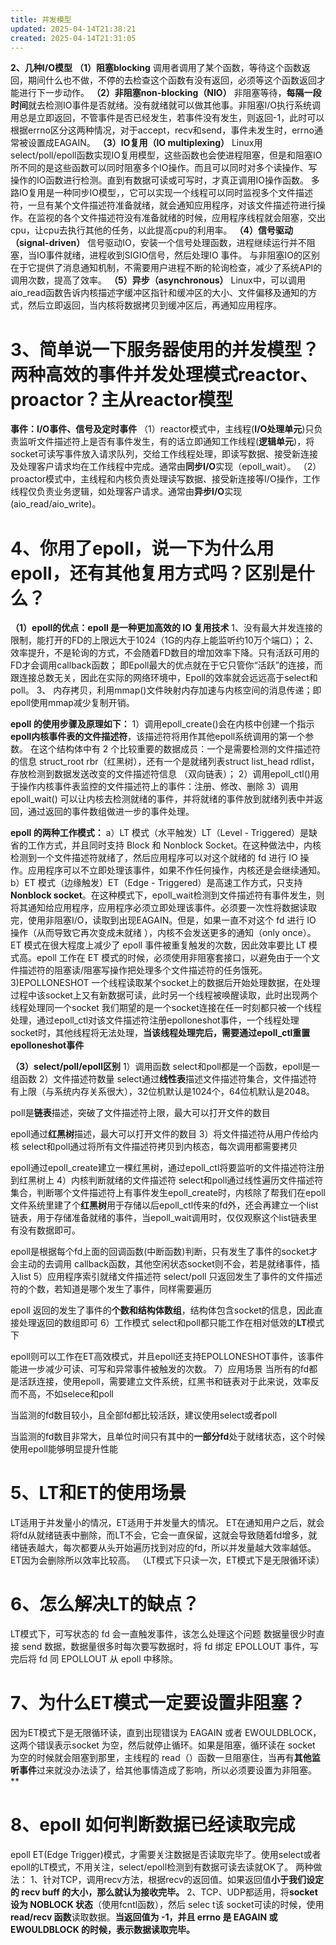 ```yaml
---
title: 并发模型
updated: 2025-04-14T21:38:21
created: 2025-04-14T21:31:05
---
```


**2、几种I/O模型**
**（1）阻塞blocking**
调用者调用了某个函数，等待这个函数返回，期间什么也不做，不停的去检查这个函数有没有返回，必须等这个函数返回才能进行下一步动作。
**（2）非阻塞non-blocking（NIO）**
非阻塞等待，**每隔一段时间**就去检测IO事件是否就绪。没有就绪就可以做其他事。非阻塞I/O执行系统调用总是立即返回，不管事件是否已经发生，若事件没有发生，则返回-1，此时可以根据errno区分这两种情况，对于accept，recv和send，事件未发生时，errno通常被设置成EAGAIN。
**（3）IO复用（IO multiplexing）**
Linux用select/poll/epoll函数实现IO复用模型，这些函数也会使进程阻塞，但是和阻塞IO所不同的是这些函数可以同时阻塞多个IO操作。而且可以同时对多个读操作、写操作的IO函数进行检测。直到有数据可读或可写时，才真正调用IO操作函数。
多路IO复用是一种同步IO模型，，它可以实现一个线程可以同时监视多个文件描述符，一旦有某个文件描述符准备就绪，就会通知应用程序，对该文件描述符进行操作。在监视的各个文件描述符没有准备就绪的时候，应用程序线程就会阻塞，交出cpu，让cpu去执行其他的任务，以此提高cpu的利用率。
**（4）信号驱动（signal-driven）**
信号驱动IO，安装一个信号处理函数，进程继续运行并不阻塞，当IO事件就绪，进程收到SIGIO信号，然后处理IO 事件。
与非阻塞IO的区别在于它提供了消息通知机制，不需要用户进程不断的轮询检查，减少了系统API的调用次数，提高了效率。
**（5）异步（asynchronous）**
Linux中，可以调用aio_read函数告诉内核描述字缓冲区指针和缓冲区的大小、文件偏移及通知的方式，然后立即返回，当内核将数据拷贝到缓冲区后，再通知应用程序。

# 3、简单说一下服务器使用的并发模型？两种高效的事件并发处理模式reactor、proactor？主从reactor模型
**事件：I/O事件、信号及定时事件**
（1）reactor模式中，主线程(**I/O处理单元**)只负责监听文件描述符上是否有事件发生，有的话立即通知工作线程(**逻辑单元**)，将socket可读写事件放入请求队列，交给工作线程处理，即读写数据、接受新连接及处理客户请求均在工作线程中完成。通常由**同步I/O**实现（epoll_wait）。
（2）proactor模式中，主线程和内核负责处理读写数据、接受新连接等I/O操作，工作线程仅负责业务逻辑，如处理客户请求。通常由**异步I/O**实现(aio_read/aio_write)。

# 4、你用了epoll，说一下为什么用epoll，还有其他复用方式吗？区别是什么？
**（1）epoll的优点：epoll 是一种更加高效的 IO 复用技术**
1、没有最大并发连接的限制，能打开的FD的上限远大于1024（1G的内存上能监听约10万个端口）；
2、效率提升，不是轮询的方式，不会随着FD数目的增加效率下降。只有活跃可用的FD才会调用callback函数；
即Epoll最大的优点就在于它只管你“活跃”的连接，而跟连接总数无关，因此在实际的网络环境中，Epoll的效率就会远远高于select和poll。
3、 内存拷贝，利用mmap()文件映射内存加速与内核空间的消息传递；即epoll使用mmap减少复制开销。

**epoll 的使用步骤及原理如下：**
1）调用epoll_create()会在内核中创建一个指示**epoll内核事件表的文件描述符**，该描述符将用作其他epoll系统调用的第一个参数。
在这个结构体中有 2 个比较重要的数据成员：一个是需要检测的文件描述符的信息 struct_root rbr（红黑树），还有一个是就绪列表struct list_head rdlist，存放检测到数据发送改变的文件描述符信息 （双向链表）；
2）调用epoll_ctl()用于操作内核事件表监控的文件描述符上的事件：注册、修改、删除
3）调用epoll_wait() 可以让内核去检测就绪的事件，并将就绪的事件放到就绪列表中并返回，通过返回的事件数组做进一步的事件处理。

**epoll 的两种工作模式：**
a）LT 模式（水平触发）LT（Level - Triggered）是缺省的工作方式，并且同时支持 Block 和 Nonblock Socket。在这种做法中，内核检测到一个文件描述符就绪了，然后应用程序可以对这个就绪的 fd 进行 IO 操作。应用程序可以不立即处理该事件，如果不作任何操作，内核还是会继续通知。
b）ET 模式（边缘触发）ET（Edge - Triggered）是高速工作方式，只支持**Nonblock socket**。在这种模式下，epoll_wait检测到文件描述符有事件发生，则将其通知给应用程序，应用程序必须立即处理该事件。必须要一次性将数据读取完，使用非阻塞I/O，读取到出现EAGAIN。但是，如果一直不对这个 fd 进行 IO 操作（从而导致它再次变成未就绪 ），内核不会发送更多的通知（only once）。
ET 模式在很大程度上减少了 epoll 事件被重复触发的次数，因此效率要比 LT 模式高。epoll 工作在 ET 模式的时候，必须使用非阻塞套接口，以避免由于一个文件描述符的阻塞读/阻塞写操作把处理多个文件描述符的任务饿死。
3)EPOLLONESHOT
一个线程读取某个socket上的数据后开始处理数据，在处理过程中该socket上又有新数据可读，此时另一个线程被唤醒读取，此时出现两个线程处理同一个socket
我们期望的是一个socket连接在任一时刻都只被一个线程处理，通过epoll_ctl对该文件描述符注册epolloneshot事件，一个线程处理socket时，其他线程将无法处理，**当该线程处理完后，需要通过epoll_ctl重置epolloneshot事件**

**（3）select/poll/epoll区别**
1）调用函数
select和poll都是一个函数，epoll是一组函数
2）文件描述符数量
select通过**线性表**描述文件描述符集合，文件描述符有上限（与系统内存关系很大），32位机默认是1024个，64位机默认是2048。

poll是**链表**描述，突破了文件描述符上限，最大可以打开文件的数目

epoll通过**红黑树**描述，最大可以打开文件的数目
3）将文件描述符从用户传给内核
select和poll通过将所有文件描述符拷贝到内核态，每次调用都需要拷贝

epoll通过epoll_create建立一棵红黑树，通过epoll_ctl将要监听的文件描述符注册到红黑树上
4）内核判断就绪的文件描述符
select和poll通过线性遍历文件描述符集合，判断哪个文件描述符上有事件发生epoll_create时，内核除了帮我们在epoll文件系统里建了个**红黑树**用于存储以后epoll_ctl传来的fd外，还会再建立一个list链表，用于存储准备就绪的事件，当epoll_wait调用时，仅仅观察这个list链表里有没有数据即可。

epoll是根据每个fd上面的回调函数(中断函数)判断，只有发生了事件的socket才会主动的去调用 callback函数，其他空闲状态socket则不会，若是就绪事件，插入list
5）应用程序索引就绪文件描述符
select/poll 只返回发生了事件的文件描述符的个数，若知道是哪个发生了事件，同样需要遍历

epoll 返回的发生了事件的**个数和结构体数组**，结构体包含socket的信息，因此直接处理返回的数组即可
6）工作模式
select和poll都只能工作在相对低效的**LT**模式下

epoll则可以工作在ET高效模式，并且epoll还支持EPOLLONESHOT事件，该事件能进一步减少可读、可写和异常事件被触发的次数。
7）应用场景
当所有的fd都是活跃连接，使用epoll，需要建立文件系统，红黑书和链表对于此来说，效率反而不高，不如selece和poll

当监测的fd数目较小，且全部fd都比较活跃，建议使用select或者poll

当监测的fd数目非常大，且单位时间只有其中的**一部分fd**处于就绪状态，这个时候使用epoll能够明显提升性能

# 5、LT和ET的使用场景
LT适用于并发量小的情况，ET适用于并发量大的情况。
ET在通知用户之后，就会将fd从就绪链表中删除，而LT不会，它会一直保留，这就会导致随着fd增多，就绪链表越大，每次都要从头开始遍历找到对应的fd，所以并发量越大效率越低。ET因为会删除所以效率比较高。
（LT模式下只读一次，ET模式下是无限循环读）

# 6、怎么解决LT的缺点？
LT模式下，可写状态的 fd 会一直触发事件，该怎么处理这个问题
数据量很少时直接 send 数据，数据量很多时每次要写数据时，将 fd 绑定 EPOLLOUT 事件，写完后将 fd 同 EPOLLOUT 从 epoll 中移除。

# 7、为什么ET模式一定要设置非阻塞？
因为ET模式下是无限循环读，直到出现错误为 EAGAIN 或者 EWOULDBLOCK，这两个错误表示socket 为空，然后就停止循环。如果是阻塞，循环读在 socket 为空的时候就会阻塞到那里，主线程的 read（）函数一旦阻塞住，当再有**其他监听事件**过来就没办法读了，给其他事情造成了影响，所以必须要设置为非阻塞。
**
# 8、epoll 如何判断数据已经读取完成
epoll ET(Edge Trigger)模式，才需要关注数据是否读取完毕了。使用select或者epoll的LT模式，不用关注，select/epoll检测到有数据可读去读就OK了。
两种做法：
1、针对TCP，调用recv方法，根据recv的返回值。如果返回值**小于我们设定的 recv buff 的大小，那么就认为接收完毕。**
2、TCP、UDP都适用，将**socket 设为 NOBLOCK 状态**（使用fcntl函数），然后 selec t该 socket可读的时候，使用**read/recv 函数**读取数据。**当返回值为 -1，并且 errno 是 EAGAIN 或EWOULDBLOCK 的时候，表示数据读取完毕。**

